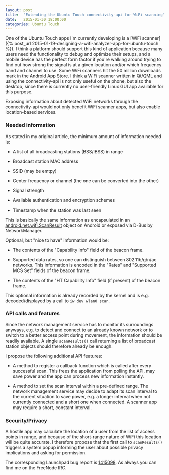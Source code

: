 ```yaml
---
layout: post
title:  "Extending the Ubuntu Touch connectivity-api for WiFi scanning"
date:   2015-01-30 18:00:00
categories: Ubuntu Touch
---
```


One of the Ubuntu Touch apps I'm currently developing is a [WiFi scanner]({% post_url 2015-01-19-designing-a-wifi-analyzer-app-for-ubuntu-touch %}). I think a platform should support this kind of application because many users need the functionality to debug and optimize their setups, and a mobile device has the perfect form factor if you're walking around trying to find out how strong the signal is at a given location and/or which frequency band and channel to use. Some WiFi scanners hit the 50 million downloads mark in the Android App Store. I think a WiFi scanner written in Qt/QML and using the connectivity-api is not only useful on the phone, but also the desktop, since there is currently no user-friendly Linux GUI app available for this purpose.

Exposing information about detected WiFi networks through the connectivity-api would not only benefit WiFi scanner apps, but also enable location-based services.

### Needed information ###

As stated in my original article, the minimum amount of information needed is:

- A list of all broadcasting stations (BSS/IBSS) in range

- Broadcast station MAC address

- SSID (may be emtpy)

- Center frequency or channel (the one can be converted into the other)

- Signal strength

- Available authentication and encryption schemes

- Timestamp when the station was last seen

This is basically the same information as encapsulated in an [android.net.wifi.ScanResult][android-scanresult] object on Android or exposed via D-Bus by NetworkManager.

Optional, but "nice to have" information would be:

- The contents of the "Capability Info" field of the beacon frame.

- Supported data rates, so one can distinguish between 802.11b/g/n/ac networks. This information is encoded in the "Rates" and "Supported MCS Set" fields of the beacon frame.

- The contents of the "HT Capability Info" field (if present) of the beacon frame.

This optional information is already recorded by the kernel and is e.g. decoded/displayed by a call to `iw dev wlan0 scan`.


### API calls and features ###

Since the network management service has to monitor its surroundings anyways, e.g. to detect and connect to an already known network or to switch to a better access point during movement, the information should be readily available. A single `scanResults()` call returning a list of broadcast station objects should therefore already be enough.

I propose the following additional API features:

- A method to register a callback function which is called after every successful scan. This frees the application from polling the API, may save power and the app can process new information instantly.

- A method to set the scan interval within a pre-defined range. The network management service may decide to adapt its scan interval to the current situation to save power, e.g. a longer interval when not currently connected and a short one when connected. A scanner app may require a short, constant interval.


### Security/Privacy ###

A hostile app may calculate the location of a user from the list of access points in range, and because of the short-range nature of WiFi this location will be quite accurate. I therefore propose that the first call to `scanResults()` triggers a system popup informing the user about possible privacy implications and asking for permission.

The corresponding Launchpad bug report is [1415098][ubuntu-bug-connectivity-api-wifi-scanning]. As always you can find me on the FreeNode IRC.


[android-scanresult]: https://developer.android.com/reference/android/net/wifi/ScanResult.html
[ubuntu-bug-connectivity-api-wifi-scanning]: https://bugs.launchpad.net/connectivity-api/+bug/1415098
